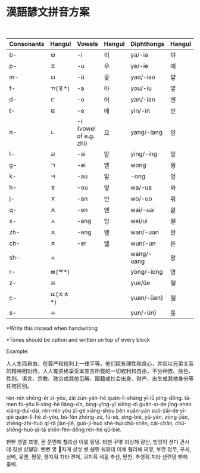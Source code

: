 # 漢語諺文拼音方案
&#x200B;

|Consonants|Hangul|Vowels|Hangul|Diphthongs|Hangul|||
|:-|:-|:-|:-|:-|:-|:-|:-|
|b-|ㅂ|\-i|이|ya/-ia|야|||
|p-|ㅍ|\-u|우|ye/-ie|예|||
|m-|ㅁ|\-ü|웆|yao/-iao|얗|||
|f-|ㄲ(ㆄ\*)|\-a|아|you/-iu|옇|||
|d-|ㄷ|\-o|어|yan/-ian|옌|||
|t-|ㅌ|\-e|에|yin/-in|인|||
|n-|ㄴ|\-i (vowel of e.g.  zhi)|으|yang/-iang|양|||
|l-|ㄹ|\-ai|앋|ying/-ing|잉|||
|g-|ㄱ|\-ei|엗|wong|웡|Endings|Hangul|
|k-|ㅋ|\-au|앟|\-ong|엉|\-i|ㄷ|
|h-|ㅎ|\-ou|엏|wa/-ua|와|u|ㅎ|
|j-|ㅈ|\-an|안|wo/-uo|워|ü|웆|
|q-|ㅊ|\-en|엔|wai/-uai|왇|ün|욵|
|x-|ㅅ|\-ang|앙|wei/ui|웯|n|ㄴ|
|zh-|ㅈ|\-eng|엥|wan/-uan|완|ng|ㅇ|
|ch-|ㅊ|\-er|엘|wun/-un|운|Tones\*|Diacritics|
|sh-|ㅅ|||wang/-uang|왕|1|N/A|
|r-|ㅃ(ᄙ\*)|||yong/-iong|영|2|ˊ|
|z-|ㅉ|||yue/üe|웾|3|ˇ|
|c-|ㄸ(ㅊㅊ\*)|||yuan/-üan)|웭|4|ˋ|
|s-|ㅆ|||yun/-ün)|욵|5|・|

\*Write this instead when handwriting

\*Tones should be option and written on top of every block

Example:

人人生而自由，在尊严和权利上一律平等。他们赋有理性和良心，并应以兄弟关系的精神相对待。人人有资格享受本宣言所载的一切权利和自由，不分种族、肤色、性别、语言、宗教、政治或其他见解、国籍或社会出身、财产、出生或其他身分等任何区别。

rén-rén shēng-ér zì-yóu, zài zūn-yán-hé quán-lì-shàng yī-lǜ píng-děng.  tā-men fù-yǒu lǐ-xìng-hé liáng-xīn, bìng-yīng-yǐ xiōng-dì guān-xì-de jīng-shén xiàng-duì-dài. rén-rén yǒu zī-gé xiǎng-shòu běn xuān-yán suǒ-zǎi-de yī-qiē quán-lì-hé zì-yóu, bù-fèn zhǒng-zú, fū-sè, xìng-bié, yǔ-yán, zōng-jiāo, zhèng-zhì-huò qí-tā jiàn-jiě, guó-jí-huò shè-huì chū-shēn, cái-chǎn, chū-shēng-huò qí-tā shēn-fèn-děng rèn-hé qū-bié.

뻰뻰 셍엘 쯔옇, 짣 쭌옌헤 췑리상 이룾 핑뎅. 타멘 꾸옇 리싱헤 량신, 빙잉이 셩디 관시데 징센 샹뒏닫. 뻰뻰 옇 지게 샹섷 벤 쉕옌 숴짣데 이쳬 췑리헤 찌옇, 부껜 정쭈, 꾸세, 싱볘, 웆옌, 쩡쟣, 젱지훠 치타 졘제, 궈지훠 세훧  추센, 딷찬, 추셍훠 치타 센껜뎅 뻰헤 춪볘.

&#x200B;
